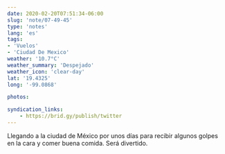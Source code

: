 ```yaml
---
date: 2020-02-20T07:51:34-06:00
slug: 'note/07-49-45'
type: 'notes'
lang: 'es'
tags:
- 'Vuelos'
- 'Ciudad De Mexico'
weather: '10.7°C'
weather_summary: 'Despejado'
weather_icon: 'clear-day'
lat: '19.4325'
long: '-99.0868'

photos:

syndication_links:
    - https://brid.gy/publish/twitter
---
```

Llegando a la ciudad de México por unos días para recibir algunos golpes en la cara y comer buena comida. Será divertido.
 
